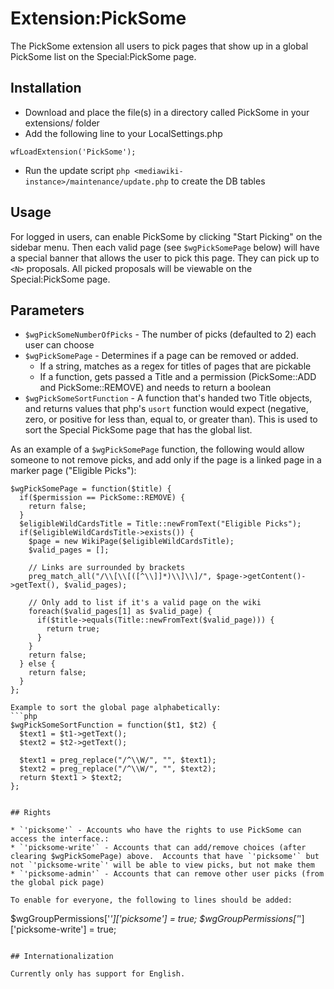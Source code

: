 # Extension:PickSome

The PickSome extension all users to pick pages that show up in a global
PickSome list on the Special:PickSome page.

## Installation

* Download and place the file(s) in a directory called PickSome in your extensions/ folder
* Add the following line to your LocalSettings.php
```
wfLoadExtension('PickSome');
```
* Run the update script `php <mediawiki-instance>/maintenance/update.php` to create the DB tables

## Usage

For logged in users, can enable PickSome by clicking "Start Picking" on the
sidebar menu.  Then each valid page (see `$wgPickSomePage` below) will have
a special banner that allows the user to pick this page.  They can pick up to
`<N>` proposals.  All picked proposals will be viewable on the Special:PickSome page.

## Parameters

* `$wgPickSomeNumberOfPicks` - The number of picks (defaulted to 2) each user can choose
* `$wgPickSomePage` - Determines if a page can be removed or added.
  * If a string, matches as a regex for titles of pages that are pickable
  * If a function, gets passed a Title and a permission (PickSome::ADD and PickSome::REMOVE) and needs to return a boolean
* `$wgPickSomeSortFunction` - A function that's handed two Title objects,
  and returns values that php's `usort` function would expect
  (negative, zero, or positive for less than, equal to, or greater than).
  This is used to sort the Special PickSome page that has the global list.

As an example of a `$wgPickSomePage` function, the following would allow someone to not remove picks, and add only if the page is a linked page in a marker page ("Eligible Picks"):

```
$wgPickSomePage = function($title) {
  if($permission == PickSome::REMOVE) {
    return false;
  }
  $eligibleWildCardsTitle = Title::newFromText("Eligible Picks");
  if($eligibleWildCardsTitle->exists()) {
    $page = new WikiPage($eligibleWildCardsTitle);
    $valid_pages = [];

    // Links are surrounded by brackets
    preg_match_all("/\\[\\[([^\\]]*)\\]\\]/", $page->getContent()->getText(), $valid_pages);

    // Only add to list if it's a valid page on the wiki
    foreach($valid_pages[1] as $valid_page) {
      if($title->equals(Title::newFromText($valid_page))) {
        return true;
      }
    }
    return false;
  } else {
    return false;
  }
};

Example to sort the global page alphabetically:
```php
$wgPickSomeSortFunction = function($t1, $t2) {
  $text1 = $t1->getText();
  $text2 = $t2->getText();

  $text1 = preg_replace("/^\\W/", "", $text1);
  $text2 = preg_replace("/^\\W/", "", $text2);
  return $text1 > $text2;
};
```

```

## Rights

* `'picksome'` - Accounts who have the rights to use PickSome can access the interface.:
* `'picksome-write'` - Accounts that can add/remove choices (after clearing $wgPickSomePage) above.  Accounts that have `'picksome'` but not `'picksome-write`' will be able to view picks, but not make them
* `'picksome-admin'` - Accounts that can remove other user picks (from the global pick page)

To enable for everyone, the following to lines should be added:

```
$wgGroupPermissions['*']['picksome'] = true;
$wgGroupPermissions['*']['picksome-write'] = true;
```

## Internationalization

Currently only has support for English.
